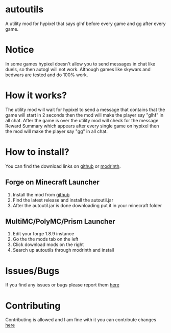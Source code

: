 # autoutils
A utility mod for hypixel that says glhf before every game and gg after every game.

# Notice
In some games hypixel doesn't allow you to send messages in chat like duels, so then autogl will not work. Although games like skywars and bedwars are tested and do 100% work.

# How it works?
The utility mod will wait for hypixel to send a message that contains that the game will start in 2 seconds then the mod will make the player say "glhf" in all chat. After the game is over the utility mod will check for the message Reward Summary which appears after every single game on hypixel then the mod will make the player say "gg" in all chat.

# How to install?
You can find the download links on [github](https://github.com/dubfib/autoutils/releases) or [modrinth](https://modrinth.com/mod/autoutils).

## Forge on Minecraft Launcher
1. Install the mod from [github](https://github.com/dubfib/autoutils/releases)
2. Find the latest release and install the autoutil.jar
3. After the autoutil.jar is done downloading put it in your minecraft folder

## MultiMC/PolyMC/Prism Launcher
1. Edit your forge 1.8.9 instance
2. Go the the mods tab on the left
3. Click download mods on the right
4. Search up autoutils through modrinth and install

# Issues/Bugs
If you find any issues or bugs please report them [here](https://github.com/dubfib/autoutils/issues)

# Contributing
Contributing is allowed and I am fine with it you can contribute changes [here](https://github.com/dubfib/autoutils/pulls)
